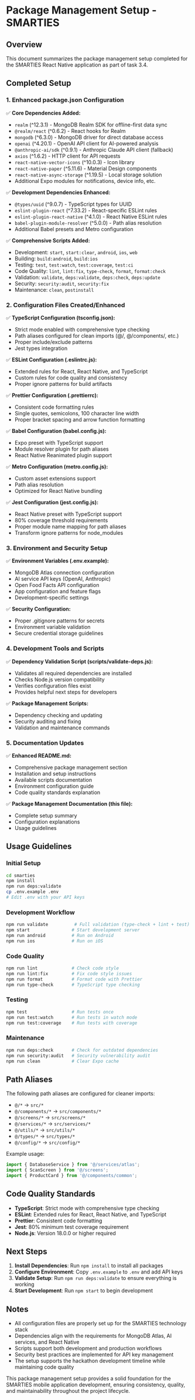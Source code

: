 # Package Management Setup - SMARTIES

## Overview

This document summarizes the package management setup completed for the SMARTIES React Native application as part of task 3.4.

## Completed Setup

### 1. Enhanced package.json Configuration

✅ **Core Dependencies Added:**
- `realm` (^12.3.1) - MongoDB Realm SDK for offline-first data sync
- `@realm/react` (^0.6.2) - React hooks for Realm
- `mongodb` (^6.3.0) - MongoDB driver for direct database access
- `openai` (^4.20.1) - OpenAI API client for AI-powered analysis
- `@anthropic-ai/sdk` (^0.9.1) - Anthropic Claude API client (fallback)
- `axios` (^1.6.2) - HTTP client for API requests
- `react-native-vector-icons` (^10.0.3) - Icon library
- `react-native-paper` (^5.11.6) - Material Design components
- `react-native-async-storage` (^1.19.5) - Local storage solution
- Additional Expo modules for notifications, device info, etc.

✅ **Development Dependencies Enhanced:**
- `@types/uuid` (^9.0.7) - TypeScript types for UUID
- `eslint-plugin-react` (^7.33.2) - React-specific ESLint rules
- `eslint-plugin-react-native` (^4.1.0) - React Native ESLint rules
- `babel-plugin-module-resolver` (^5.0.0) - Path alias resolution
- Additional Babel presets and Metro configuration

✅ **Comprehensive Scripts Added:**
- Development: `start`, `start:clear`, `android`, `ios`, `web`
- Building: `build:android`, `build:ios`
- Testing: `test`, `test:watch`, `test:coverage`, `test:ci`
- Code Quality: `lint`, `lint:fix`, `type-check`, `format`, `format:check`
- Validation: `validate`, `deps:validate`, `deps:check`, `deps:update`
- Security: `security:audit`, `security:fix`
- Maintenance: `clean`, `postinstall`

### 2. Configuration Files Created/Enhanced

✅ **TypeScript Configuration (tsconfig.json):**
- Strict mode enabled with comprehensive type checking
- Path aliases configured for clean imports (@/, @/components/, etc.)
- Proper include/exclude patterns
- Jest types integration

✅ **ESLint Configuration (.eslintrc.js):**
- Extended rules for React, React Native, and TypeScript
- Custom rules for code quality and consistency
- Proper ignore patterns for build artifacts

✅ **Prettier Configuration (.prettierrc):**
- Consistent code formatting rules
- Single quotes, semicolons, 100 character line width
- Proper bracket spacing and arrow function formatting

✅ **Babel Configuration (babel.config.js):**
- Expo preset with TypeScript support
- Module resolver plugin for path aliases
- React Native Reanimated plugin support

✅ **Metro Configuration (metro.config.js):**
- Custom asset extensions support
- Path alias resolution
- Optimized for React Native bundling

✅ **Jest Configuration (jest.config.js):**
- React Native preset with TypeScript support
- 80% coverage threshold requirements
- Proper module name mapping for path aliases
- Transform ignore patterns for node_modules

### 3. Environment and Security Setup

✅ **Environment Variables (.env.example):**
- MongoDB Atlas connection configuration
- AI service API keys (OpenAI, Anthropic)
- Open Food Facts API configuration
- App configuration and feature flags
- Development-specific settings

✅ **Security Configuration:**
- Proper .gitignore patterns for secrets
- Environment variable validation
- Secure credential storage guidelines

### 4. Development Tools and Scripts

✅ **Dependency Validation Script (scripts/validate-deps.js):**
- Validates all required dependencies are installed
- Checks Node.js version compatibility
- Verifies configuration files exist
- Provides helpful next steps for developers

✅ **Package Management Scripts:**
- Dependency checking and updating
- Security auditing and fixing
- Validation and maintenance commands

### 5. Documentation Updates

✅ **Enhanced README.md:**
- Comprehensive package management section
- Installation and setup instructions
- Available scripts documentation
- Environment configuration guide
- Code quality standards explanation

✅ **Package Management Documentation (this file):**
- Complete setup summary
- Configuration explanations
- Usage guidelines

## Usage Guidelines

### Initial Setup
```bash
cd smarties
npm install
npm run deps:validate
cp .env.example .env
# Edit .env with your API keys
```

### Development Workflow
```bash
npm run validate          # Full validation (type-check + lint + test)
npm start                # Start development server
npm run android          # Run on Android
npm run ios              # Run on iOS
```

### Code Quality
```bash
npm run lint             # Check code style
npm run lint:fix         # Fix code style issues
npm run format           # Format code with Prettier
npm run type-check       # TypeScript type checking
```

### Testing
```bash
npm test                 # Run tests once
npm run test:watch       # Run tests in watch mode
npm run test:coverage    # Run tests with coverage
```

### Maintenance
```bash
npm run deps:check       # Check for outdated dependencies
npm run security:audit   # Security vulnerability audit
npm run clean            # Clear Expo cache
```

## Path Aliases

The following path aliases are configured for cleaner imports:

- `@/*` → `src/*`
- `@/components/*` → `src/components/*`
- `@/screens/*` → `src/screens/*`
- `@/services/*` → `src/services/*`
- `@/utils/*` → `src/utils/*`
- `@/types/*` → `src/types/*`
- `@/config/*` → `src/config/*`

Example usage:
```typescript
import { DatabaseService } from '@/services/atlas';
import { ScanScreen } from '@/screens';
import { ProductCard } from '@/components/common';
```

## Code Quality Standards

- **TypeScript**: Strict mode with comprehensive type checking
- **ESLint**: Extended rules for React, React Native, and TypeScript
- **Prettier**: Consistent code formatting
- **Jest**: 80% minimum test coverage requirement
- **Node.js**: Version 18.0.0 or higher required

## Next Steps

1. **Install Dependencies**: Run `npm install` to install all packages
2. **Configure Environment**: Copy `.env.example` to `.env` and add API keys
3. **Validate Setup**: Run `npm run deps:validate` to ensure everything is working
4. **Start Development**: Run `npm start` to begin development

## Notes

- All configuration files are properly set up for the SMARTIES technology stack
- Dependencies align with the requirements for MongoDB Atlas, AI services, and React Native
- Scripts support both development and production workflows
- Security best practices are implemented for API key management
- The setup supports the hackathon development timeline while maintaining code quality

This package management setup provides a solid foundation for the SMARTIES mobile application development, ensuring consistency, quality, and maintainability throughout the project lifecycle.
